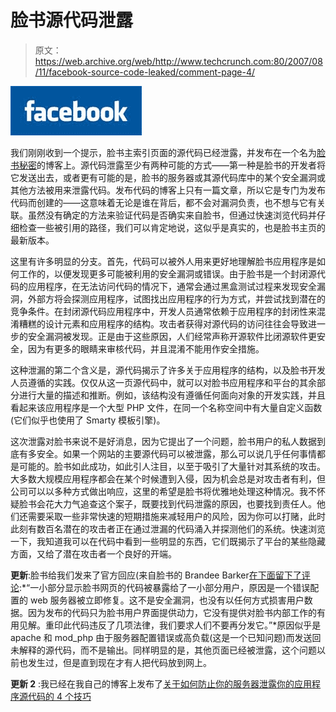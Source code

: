 # 脸书源代码泄露

> 原文：<https://web.archive.org/web/http://www.techcrunch.com:80/2007/08/11/facebook-source-code-leaked/comment-page-4/>

[![](img/527c211592478fd14cceffc68e2e1635.png)](https://web.archive.org/web/20100418002047/http://www.crunchbase.com/company/facebook)

我们刚刚收到一个提示，脸书主索引页面的源代码已经泄露，并发布在一个名为[脸书秘密](https://web.archive.org/web/20100418002047/http://facebooksecrets.blogspot.com/)的博客上。源代码泄露至少有两种可能的方式——第一种是脸书的开发者将它发送出去，或者更有可能的是，脸书的服务器或其源代码库中的某个安全漏洞或其他方法被用来泄露代码。发布代码的博客上只有一篇文章，所以它是专门为发布代码而创建的——这意味着无论是谁在背后，都不会对漏洞负责，也不想与它有关联。虽然没有确定的方法来验证代码是否确实来自脸书，但通过快速浏览代码并仔细检查一些被引用的路径，我们可以肯定地说，这似乎是真实的，也是脸书主页的最新版本。

这里有许多明显的分支。首先，代码可以被外人用来更好地理解脸书应用程序是如何工作的，以便发现更多可能被利用的安全漏洞或错误。由于脸书是一个封闭源代码的应用程序，在无法访问代码的情况下，通常会通过黑盒测试过程来发现安全漏洞，外部方将会探测应用程序，试图找出应用程序的行为方式，并尝试找到潜在的竞争条件。在封闭源代码应用程序中，开发人员通常依赖于应用程序的封闭性来混淆糟糕的设计元素和应用程序的结构。攻击者获得对源代码的访问往往会导致进一步的安全漏洞被发现。正是由于这些原因，人们经常声称开源软件比闭源软件更安全，因为有更多的眼睛来审核代码，并且混淆不能用作安全措施。

这种泄漏的第二个含义是，源代码揭示了许多关于应用程序的结构，以及脸书开发人员遵循的实践。仅仅从这一页源代码中，就可以对脸书应用程序和平台的其余部分进行大量的描述和推断。例如，该结构没有遵循任何面向对象的开发实践，并且看起来该应用程序是一个大型 PHP 文件，在同一个名称空间中有大量自定义函数(它们似乎也使用了 Smarty 模板引擎)。

这次泄露对脸书来说不是好消息，因为它提出了一个问题，脸书用户的私人数据到底有多安全。如果一个网站的主要源代码可以被泄露，那么可以说几乎任何事情都是可能的。脸书如此成功，如此引人注目，以至于吸引了大量针对其系统的攻击。大多数大规模应用程序都会在某个时候遭到入侵，因为机会总是对攻击者有利，但公司可以以多种方式做出响应，这里的希望是脸书将优雅地处理这种情况。我不怀疑脸书会花大力气追查这个案子，既要找到代码泄露的原因，也要找到责任人。他们还需要采取一些非常快速的短期措施来减轻用户的风险，因为你可以打赌，此时此刻有数百名潜在的攻击者正在通过泄漏的代码涌入并探测他们的系统。快速浏览一下，我知道我可以在代码中看到一些明显的东西，它们既揭示了平台的某些隐藏方面，又给了潜在攻击者一个良好的开端。

**更新**:脸书给我们发来了官方回应(来自脸书的 Brandee Barker[在下面留下了评论](https://web.archive.org/web/20100418002047/http://www.techcrunch.com/2007/08/11/facebook-source-code-leaked/#comment-1551812):*“一小部分显示脸书网页的代码被暴露给了一小部分用户，原因是一个错误配置的 web 服务器被立即修复。这不是安全漏洞，也没有以任何方式损害用户数据。因为发布的代码只为脸书用户界面提供动力，它没有提供对脸书内部工作的有用见解。重印此代码违反了几项法律，我们要求人们不要再分发它。”*原因似乎是 apache 和 mod_php 由于服务器配置错误或高负载(这是一个已知问题)而发送回未解释的源代码，而不是输出。同样明显的是，其他页面已经被泄露，这个问题以前也发生过，但是直到现在才有人把代码放到网上。

**更新 2** :我已经在我自己的博客上发布了[关于如何防止你的服务器泄露你的应用程序源代码的 4 个技巧](https://web.archive.org/web/20100418002047/http://www.nik.com.au/archives/2007/08/11/learning-from-facebook-preventing-php-leakage/)